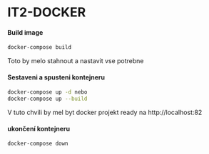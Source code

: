 # IT2-DOCKER

#### Build image
```sh
docker-compose build
```
Toto by melo stahnout a nastavit vse potrebne

#### Sestaveni a spusteni kontejneru
```sh
docker-compose up -d nebo
docker-compose up --build
```
V tuto chvili by mel byt docker projekt ready na http://localhost:82


#### ukončení kontejneru
```sh
docker-compose down  
```


